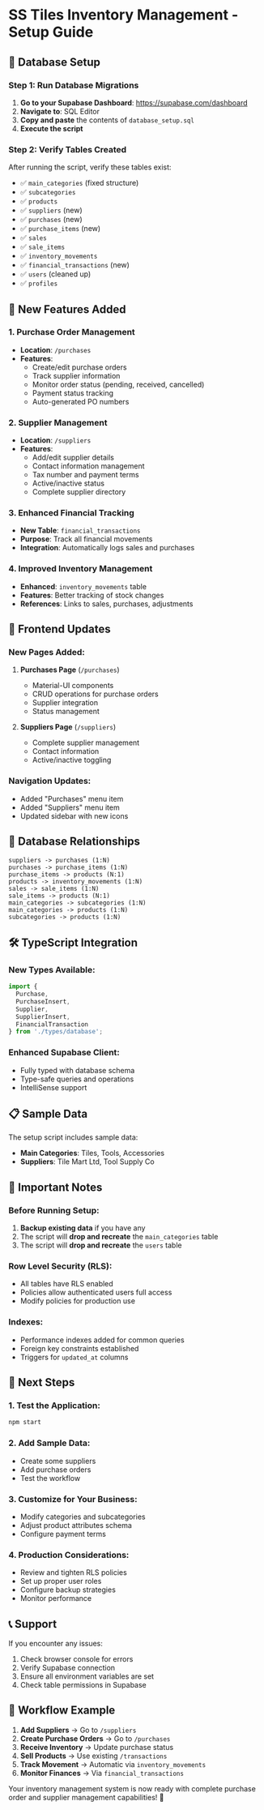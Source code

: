 # SS Tiles Inventory Management - Setup Guide

## 🚀 Database Setup

### Step 1: Run Database Migrations
1. **Go to your Supabase Dashboard**: https://supabase.com/dashboard
2. **Navigate to**: SQL Editor
3. **Copy and paste** the contents of `database_setup.sql`
4. **Execute the script**

### Step 2: Verify Tables Created
After running the script, verify these tables exist:
- ✅ `main_categories` (fixed structure)
- ✅ `subcategories`
- ✅ `products`
- ✅ `suppliers` (new)
- ✅ `purchases` (new)
- ✅ `purchase_items` (new)
- ✅ `sales`
- ✅ `sale_items`
- ✅ `inventory_movements`
- ✅ `financial_transactions` (new)
- ✅ `users` (cleaned up)
- ✅ `profiles`

## 🔧 New Features Added

### 1. Purchase Order Management
- **Location**: `/purchases`
- **Features**:
  - Create/edit purchase orders
  - Track supplier information
  - Monitor order status (pending, received, cancelled)
  - Payment status tracking
  - Auto-generated PO numbers

### 2. Supplier Management
- **Location**: `/suppliers`
- **Features**:
  - Add/edit supplier details
  - Contact information management
  - Tax number and payment terms
  - Active/inactive status
  - Complete supplier directory

### 3. Enhanced Financial Tracking
- **New Table**: `financial_transactions`
- **Purpose**: Track all financial movements
- **Integration**: Automatically logs sales and purchases

### 4. Improved Inventory Management
- **Enhanced**: `inventory_movements` table
- **Features**: Better tracking of stock changes
- **References**: Links to sales, purchases, adjustments

## 📱 Frontend Updates

### New Pages Added:
1. **Purchases Page** (`/purchases`)
   - Material-UI components
   - CRUD operations for purchase orders
   - Supplier integration
   - Status management

2. **Suppliers Page** (`/suppliers`)
   - Complete supplier management
   - Contact information
   - Active/inactive toggling

### Navigation Updates:
- Added "Purchases" menu item
- Added "Suppliers" menu item
- Updated sidebar with new icons

## 🔗 Database Relationships

```
suppliers -> purchases (1:N)
purchases -> purchase_items (1:N)
purchase_items -> products (N:1)
products -> inventory_movements (1:N)
sales -> sale_items (1:N)
sale_items -> products (N:1)
main_categories -> subcategories (1:N)
main_categories -> products (1:N)
subcategories -> products (1:N)
```

## 🛠️ TypeScript Integration

### New Types Available:
```typescript
import { 
  Purchase, 
  PurchaseInsert, 
  Supplier, 
  SupplierInsert,
  FinancialTransaction 
} from './types/database';
```

### Enhanced Supabase Client:
- Fully typed with database schema
- Type-safe queries and operations
- IntelliSense support

## 📋 Sample Data

The setup script includes sample data:
- **Main Categories**: Tiles, Tools, Accessories
- **Suppliers**: Tile Mart Ltd, Tool Supply Co

## 🚨 Important Notes

### Before Running Setup:
1. **Backup existing data** if you have any
2. The script will **drop and recreate** the `main_categories` table
3. The script will **drop and recreate** the `users` table

### Row Level Security (RLS):
- All tables have RLS enabled
- Policies allow authenticated users full access
- Modify policies for production use

### Indexes:
- Performance indexes added for common queries
- Foreign key constraints established
- Triggers for `updated_at` columns

## 🎯 Next Steps

### 1. Test the Application:
```bash
npm start
```

### 2. Add Sample Data:
- Create some suppliers
- Add purchase orders
- Test the workflow

### 3. Customize for Your Business:
- Modify categories and subcategories
- Adjust product attributes schema
- Configure payment terms

### 4. Production Considerations:
- Review and tighten RLS policies
- Set up proper user roles
- Configure backup strategies
- Monitor performance

## 📞 Support

If you encounter any issues:
1. Check browser console for errors
2. Verify Supabase connection
3. Ensure all environment variables are set
4. Check table permissions in Supabase

## 🔄 Workflow Example

1. **Add Suppliers** → Go to `/suppliers`
2. **Create Purchase Orders** → Go to `/purchases`
3. **Receive Inventory** → Update purchase status
4. **Sell Products** → Use existing `/transactions`
5. **Track Movement** → Automatic via `inventory_movements`
6. **Monitor Finances** → Via `financial_transactions`

Your inventory management system is now ready with complete purchase order and supplier management capabilities! 🎉 